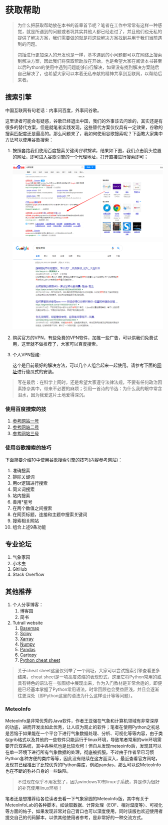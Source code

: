 # 获取帮助

> 为什么把获取帮助放在本书的首章首节呢？笔者在工作中常常有这样一种感觉，就是所遇到的问题或者坑其实其他人都已经走过了，并且他们也无私的提供了解决方案，我们需要做的就是将这些解决方案找到并用于我们当前遇到的问题。
>
> 包括进行更加深入的开发也是一样，基本遇到的小问题都可以在网络上搜索到解决方案，因此我们将获取帮助放在开始，也是希望大家在阅读本书甚至以后Python的使用中遇到问题能够自行解决，如果没有找到解决方案随后自己解决了，也希望大家可以本着无私奉献的精神共享到互联网，以帮助后来者。

## 搜索引擎

中国互联网有句老话：内事问百度，外事问谷歌。

这里读者可能会有疑惑，谷歌已经退出中国，我们的外事该去问谁的，其实还是有很多的替代方案，但是就笔者实践发现，这些替代方案仅仅具有一定效果，谷歌的搜索匹配度还是最高的。那么问题来了，我如何使用谷歌搜索呢？下面教大家集中方法可以使用谷歌搜索：

1. 按照套路我们使用百度搜索关键词*谷歌搜索*，结果如下图，我们点击箭头位置的网址，即可进入谷歌引擎的一个代理地址，打开直接进行搜索即可；

   ![](pngs\figure_baidu_search_google.png)

   ![](pngs\google_search_愉快使用.png)

2. 购买官方的VPN，有些免费的VPN软件，加推一些广告，可以供我们免费试用，这里就不做推荐了，大家可以百度搜索。

3. 个人VPN搭建:

   这个是目前最好的解决方法，可以几个人组合起来一起使用。请参考下面的[网址](https://my.oschina.net/u/3953544/blog/1935044)进行傻瓜式的安装。

> 写在最后：在科学上网时，还是希望大家遵守法律法规，不要有任何政治因素掺杂其中，带来不必要的麻烦；引用一首诗的节选：为什么我的眼中常含泪水，因为我爱这片土地爱得深沉。

### 使用百度搜索的技

1. [参考网站一号](https://blog.csdn.net/qq_26816591/article/details/52549423)
2. [参考网站二号](https://wenku.baidu.com/view/08e576ddce2f0066f53322e9.html)
3. [参考网站三号](https://www.jianshu.com/p/34e685c7f580)

### 使用谷歌搜索的技巧

下面简要介绍10中使用谷歌搜索引擎的技巧([内容参考网站](https://blog.csdn.net/qq_34033853/article/details/79311303))：

1. 准确搜索
2. 排除关键词
3. 用or逻辑进行搜索
4. 同义词搜索
5. 站内搜索
6. 善用*星号
7. 在两个数值之间搜索
8. 在网页标题，连接和主题中搜索关键词
9. 搜索相关网站
10. 组合上述9条功能

## 专业论坛

1. 气象家园
2. 小木虫
3. GitHub
4. Stack Overflow

## 其他推荐

1. 个人分享博客：
   1. 博客园
   2. 简书
2. Tutrail website
   1. [Basemap](https://basemaptutorial.readthedocs.io/)
   2. [Scipy](https://docs.scipy.org/doc/scipy-1.1.0/reference/tutorial/index.html)
   3. [Xarray](http://xarray.pydata.org/en/stable/)
   4. [Numpy](https://cs231n.github.io/python-numpy-tutorial/)
   5. [Pandas](https://pandas.pydata.org/pandas-docs/stable/tutorials.html,https://www.learnpython.org/en/Pandas_Basics)
   6. [Cartopy](https://github.com/SciTools/cartopy-tutorial)
   7. [Python cheat sheet](https://perso.limsi.fr/pointal/_media/python:cours:mementopython3-english.pdf)

> 关于cheat sheet这里仅列举了一个网址，大家可以尝试搜索引擎查看更多结果，cheat sheet是一项高度浓缩的表现形式，这里它将Python常用的或具有特色的语法在一张图标中展现出来，作为入门教材是非常合适的，即便是已经基本掌握了Python常用语法，时常回顾也会受益匪浅，并且会逐渐往更深处（即Python这里的语法为什么这样设计等等问题）。



### MeteoInfo

MeteoInfo是非常优秀的Java软件，作者王亚强在气象和计算机领域有非常深厚的功底，进而开发出如此优秀，让人叹为观止的软件；笔者在使用Python之初总是苦恼于如果能在一个平台下进行气象数据处理、分析、可视化等等内容，由于类似grib格式以及其他的一些软件只能运行于linux环境，导致笔者常用的win环境需要开启双系统，其中各种坑也是比较坎坷！但自从发现meteoinfo后，发现其可以在单一环境下进行所有气象数据的处理，彻底被折服。不过由于作者早已习惯Python各种方便的类库等等，因此没有继续在这方面深入，最近查看官方网站，发现其已经推出了比较优秀的Python类库，例如pandas，那么可以说MeteoInfo也在不断的弥补自身的一些缺陷。

> 不过现在似乎不用发愁了，因为windows10有linux子系统，算是作为很好的补充使用linux环境！

笔者还是想推荐给各位读者去看一下气象家园的MeteoInfo版，其中有关于MeteoInfoLab的各种脚本，如读取数据、计算处理（EOF、相对湿度等）、可视化等方面的帖子，如果发现非常对自己胃口也可以深度使用，同时该版也欢迎使用者提交自己的代码脚本，以供其他使用者参考，是非常好的一种交流方式。